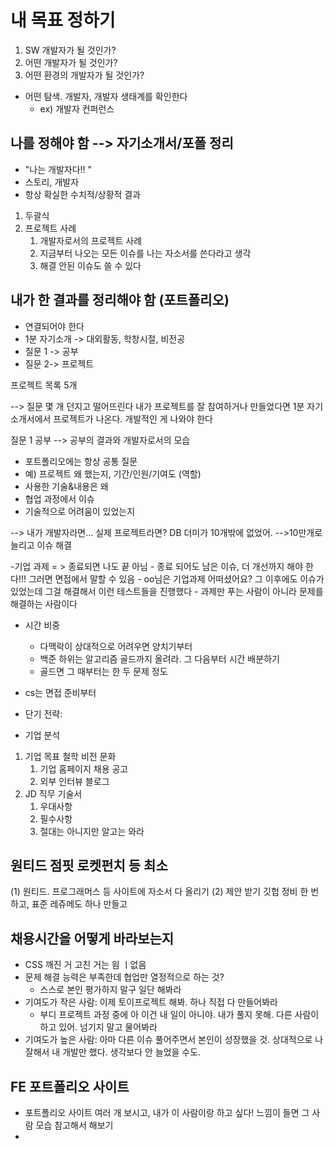 
# 내 목표 정하기

1. SW 개발자가 될 것인가?
2. 어떤 개발자가 될 것인가?
3. 어떤 환경의 개발자가 될 것인가?

- 어떤 탐색. 개발자, 개발자 생태계를 확인한다
	- ex) 개발자 컨퍼런스

## 나를 정해야 함 --> 자기소개서/포폴 정리

- "나는 개발자다!! "
- 스토리, 개발자
- 항상 확실한 수치적/상황적 결과 

1. 두괄식
2. 프로젝트 사례
	1. 개발자로서의 프로젝트 사례
	2. 지금부터 나오는 모든 이슈를 나는 자소서를 쓴다라고 생각
	3. 해결 안된 이슈도 쓸 수 있다 

## 내가 한 결과를 정리해야 함 (포트폴리오)

- 연결되어야 한다
- 1분 자기소개 -> 대외활동, 학창시절, 비전공
- 질문 1 -> 공부
- 질문 2-> 프로젝트

프로젝트 목록 5개 

--> 질문 몇 개 던지고 떨어뜨린다
내가 프로젝트를 잘 참여하거나 만들었다면 1분 자기소개서에서 프로젝트가 나온다. 개발적인 게 나와야 한다

질문 1 공부 --> 공부의 결과와 개발자로서의 모습


- 포트폴리오에는 항상 공통 질문
- 예) 프로젝트 왜 했는지, 기간/인원/기여도 (역할)
- 사용한 기술&내용은 왜
- 협업 과정에서 이슈 
- 기술적으로 어려움이 있었는지

--> 내가 개발자라면... 실제 프로젝트라면?
DB 더미가 10개밖에 없었어. -->10만개로 늘리고 이슈 해결

-기업 과제 = > 종료되면 나도 끝 아님
	- 종료 되어도 남은 이슈, 더 개선까지 해야 한다!!! 그러면 면접에서 말할 수 있음
	- oo님은 기업과제 어떠셨어요? 그 이후에도 이슈가 있었는데 그걸 해결해서 이런 테스트들을 진행했다 
	- 과제만 푸는 사람이 아니라 문제를 해결하는 사람이다

- 시간 비중
	-  다맥락이 상대적으로 어려우면 양치기부터
	- 백준 하위는 알고리즘 골드까지 올려라. 그 다음부터 시간 배분하기 
	- 골드면 그 때부터는 한 두 문제 정도

- cs는 면접 준비부터

- 단기 전략:


- 기업 분석
1) 기업 목표 철학 비전 문화
	1) 기업 홈페이지 채용 공고
	2) 외부 인터뷰 블로그
2) JD 직무 기술서
	1) 우대사항
	2) 필수사항
	3) 절대는 아니지만 알고는 와라 

## 원티드 점핏 로켓펀치 등 최소 


(1) 원티드. 프로그래머스 등 사이트에 자소서 다 올리기
(2) 제안 받기
깃헙 정비 한 번 하고, 표준 레쥬메도 하나 만들고 


## 채용시간을 어떻게 바라보는지

- CSS 깨진 거 고친 거는 읨 ㅣ없음
- 문제 해결 능력은 부족한데 협업만 열정적으로 하는 것?
	- 스스로 본인 평가하지 말구 일단 해봐라 
- 기여도가 작은 사람: 이제 토이프로젝트 해봐. 하나 직접 다 만들어봐라
	- 부디 프로젝트 과정 중에 아 이건 내 일이 아니야. 내가 풀지 못해. 다른 사람이 하고 있어. 넘기지 말고 물어봐라 
- 기여도가 높은 사람: 아마 다른 이슈 풀어주면서 본인이 성장했을 것. 상대적으로 나 잘해서 내 개발만 했다. 생각보다 안 늘었을 수도. 

## FE 포트폴리오 사이트

- 포트폴리오 사이트 여러 개 보시고, 내가 이 사람이랑 하고 싶다! 느낌이 들면 그 사람 모습 참고해서 해보기
- 